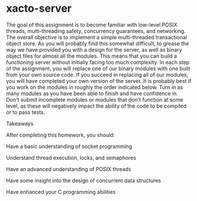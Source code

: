 # xacto-server

The goal of this assignment is to become familiar with low-level POSIX
threads, multi-threading safety, concurrency guarantees, and networking.
The overall objective is to implement a simple multi-threaded
transactional object store.  As you will probably find this somewhat
difficult, to grease the way we have provided you with a design for the server,
as well as binary object files for almost all the modules.  This means that you
can build a functioning server without initially facing too much
complexity.  In each step of the assignment, you will replace one of our
binary modules with one built from your own source code.  If you succeed
in replacing all of our modules, you will have completed your own
version of the server.
It is probably best if you work on the modules in roughly the order
indicated below.  Turn in as many modules as you have been able to finish
and have confidence in.  Don't submit incomplete modules or modules
that don't function at some level, as these will negatively impact
the ability of the code to be compiled or to pass tests.

Takeaways

After completing this homework, you should:

Have a basic understanding of socket programming

Understand thread execution, locks, and semaphores

Have an advanced understanding of POSIX threads

Have some insight into the design of concurrent data structures

Have enhanced your C programming abilities
